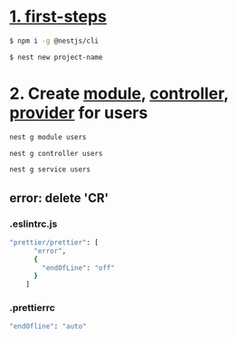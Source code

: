# [1. first-steps](https://docs.nestjs.com/first-steps)

```bash
$ npm i -g @nestjs/cli

$ nest new project-name
```

# 2. Create [module](https://docs.nestjs.com/modules), [controller](https://docs.nestjs.com/controllers), [provider](https://docs.nestjs.com/providers) for users

```bash
nest g module users

nest g controller users

nest g service users
```

## error: delete 'CR'
### .eslintrc.js 

```bash
"prettier/prettier": [
      "error",
      {
        "endOfLine": "off"
      }
    ]
```
### .prettierrc

```bash
"endOfline": "auto"
```

